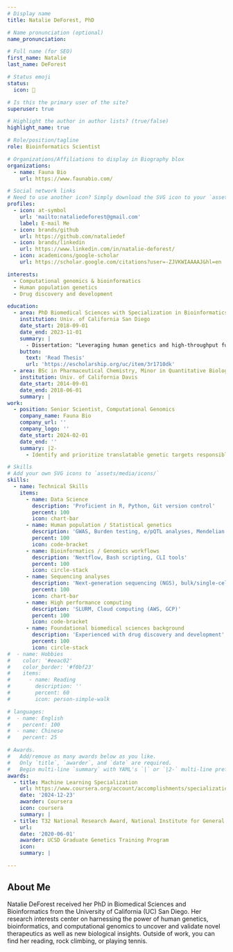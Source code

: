 ```yaml
---
# Display name
title: Natalie DeForest, PhD

# Name pronunciation (optional)
name_pronunciation: 

# Full name (for SEO)
first_name: Natalie
last_name: DeForest

# Status emoji
status:
  icon: 🧬

# Is this the primary user of the site?
superuser: true

# Highlight the author in author lists? (true/false)
highlight_name: true

# Role/position/tagline
role: Bioinformatics Scientist

# Organizations/Affiliations to display in Biography blox
organizations:
  - name: Fauna Bio
    url: https://www.faunabio.com/

# Social network links
# Need to use another icon? Simply download the SVG icon to your `assets/media/icons/` folder.
profiles:
  - icon: at-symbol
    url: 'mailto:nataliedeforest@gmail.com'
    label: E-mail Me
  - icon: brands/github
    url: https://github.com/nataliedef
  - icon: brands/linkedin
    url: https://www.linkedin.com/in/natalie-deforest/
  - icon: academicons/google-scholar
    url: https://scholar.google.com/citations?user=-ZJVKWIAAAAJ&hl=en

interests:
  - Computational genomics & bioinformatics
  - Human population genetics
  - Drug discovery and development

education:
  - area: PhD Biomedical Sciences with Specialization in Bioinformatics
    institution: Univ. of California San Diego
    date_start: 2018-09-01
    date_end: 2023-11-01
    summary: |
      - Dissertation: "Leveraging human genetics and high-throughput functional genomics to understand, diagnose, and treat prevalent metabolic diseases such as type 2 diabetes and cardiovascular disease."
    button:
      text: 'Read Thesis'
      url: 'https://escholarship.org/uc/item/3r1710dk'
  - area: BSc in Pharmaceutical Chemistry, Minor in Quantitative Biology & Bioinformatics, summa cum laude
    institution: Univ. of California Davis
    date_start: 2014-09-01
    date_end: 2018-06-01
    summary: |
work:
  - position: Senior Scientist, Computational Genomics
    company_name: Fauna Bio
    company_url: ''
    company_logo: ''
    date_start: 2024-02-01
    date_end: ''
    summary: |2-
      - Identify and prioritize translatable genetic targets responsible for disease protection in natural animal models of disease resistance using a variety of omics data including bulk/single-cell RNA-seq from non-model/model organisms/humans, and large-scale human genomics datasets i.e. the UK Biobank.

# Skills
# Add your own SVG icons to `assets/media/icons/`
skills:
  - name: Technical Skills
    items:
      - name: Data Science 
        description: 'Proficient in R, Python, Git version control'
        percent: 100
        icon: chart-bar
      - name: Human population / Statistical genetics 
        description: 'GWAS, Burden testing, e/pQTL analyses, Mendelian Randomization'
        percent: 100
        icon: code-bracket
      - name: Bioinformatics / Genomics workflows
        description: 'Nextflow, Bash scripting, CLI tools'
        percent: 100
        icon: circle-stack
      - name: Sequencing analyses
        description: 'Next-generation sequencing (NGS), bulk/single-cell RNA-seq, ATAC-seq, ChIP-seq'
        percent: 100
        icon: chart-bar
      - name: High performance computing 
        description: 'SLURM, Cloud computing (AWS, GCP)'
        percent: 100
        icon: code-bracket
      - name: Foundational biomedical sciences background
        description: 'Experienced with drug discovery and development'
        percent: 100
        icon: circle-stack
#  - name: Hobbies
#    color: '#eeac02'
#    color_border: '#f0bf23'
#    items:
#      - name: Reading
#        description: ''
#        percent: 60
#        icon: person-simple-walk

# languages:
#  - name: English
#    percent: 100
#  - name: Chinese
#    percent: 25

# Awards.
#   Add/remove as many awards below as you like.
#   Only `title`, `awarder`, and `date` are required.
#   Begin multi-line `summary` with YAML's `|` or `|2-` multi-line prefix and indent 2 spaces below.
awards:
  - title: Machine Learning Specialization
    url: https://www.coursera.org/account/accomplishments/specialization/HYXYBTLQM7H4
    date: '2024-12-23'
    awarder: Coursera
    icon: coursera
    summary: |
  - title: T32 National Research Award, National Institute for General Medical Sciences (NIGMS)
    url: 
    date: '2020-06-01'
    awarder: UCSD Graduate Genetics Training Program
    icon: 
    summary: |

---
```


## About Me

Natalie DeForest received her PhD in Biomedical Sciences and Bioinformatics from the University of California (UC) San Diego. Her research interests center on harnessing the power of human genetics, bioinformatics, and computational genomics to uncover and validate novel therapeutics as well as new biological insights. Outside of work, you can find her reading, rock climbing, or playing tennis.
